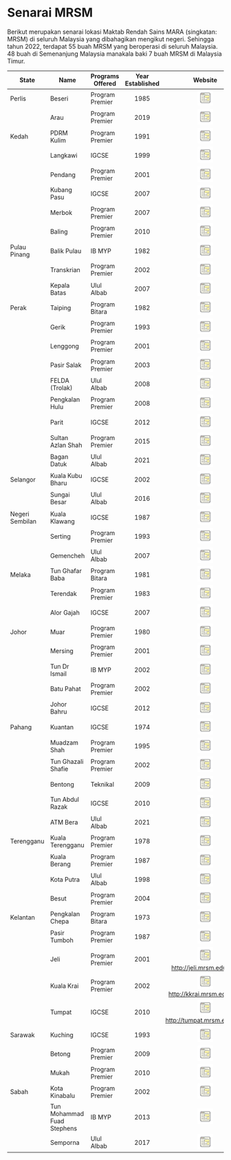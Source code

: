 # Senarai MRSM

Berikut merupakan senarai lokasi Maktab Rendah Sains MARA (singkatan: MRSM) di seluruh Malaysia yang dibahagikan mengikut negeri. Sehingga tahun 2022, terdapat 55 buah MRSM yang beroperasi di seluruh Malaysia. 48 buah di Semenanjung Malaysia manakala baki 7 buah MRSM di Malaysia Timur.

| State   | Name              | Programs Offered | Year Established | Website                 |
|---------|-------------------|------------------|:------------------:|:----------------------------------:|
| Perlis  | Beseri            | Program Premier  | 1985             | <a href="http://beseri.mrsm.edu.my" ><img src="website.png" width="36px" height="36px" ></a> |
|         | Arau              | Program Premier  | 2019             | <a href="http://arau.mrsm.edu.my" ><img src="website.png" width="36px" height="36px" ></a> |
| Kedah   | PDRM Kulim        | Program Premier  | 1991             | <a href="http://pdrmkulim.mrsm.edu.my" ><img src="website.png" width="36px" height="36px" ></a> |
|         | Langkawi          | IGCSE            | 1999             | <a href="http://langkawi.mrsm.edu.my" ><img src="website.png" width="36px" height="36px" ></a> |
|         | Pendang           | Program Premier  | 2001             | <a href="http://pendang.mrsm.edu.my" ><img src="website.png" width="36px" height="36px" ></a> |
|         | Kubang Pasu       | IGCSE            | 2007             | <a href="http://kpasu.mrsm.edu.my" ><img src="website.png" width="36px" height="36px" ></a> |
|         | Merbok            | Program Premier  | 2007             | <a href="http://merbok.mrsm.edu.my" ><img src="website.png" width="36px" height="36px" ></a> |
|         | Baling            | Program Premier  | 2010             | <a href="http://baling.mrsm.edu.my" ><img src="website.png" width="36px" height="36px" ></a> |
| Pulau Pinang    | Balik Pulau       | IB MYP           | 1982             | <a href="http://bpulau.mrsm.edu.my" ><img src="website.png" width="36px" height="36px" ></a>   |
|                 | Transkrian        | Program Premier  | 2002             | <a href="http://transkrian.mrsm.edu.my" ><img src="website.png" width="36px" height="36px" ></a> |
|                 | Kepala Batas      | Ulul Albab       | 2007             | <a href="http://kbatas.mrsm.edu.my" ><img src="website.png" width="36px" height="36px" ></a>  |
| Perak           | Taiping           | Program Bitara   | 1982             | <a href="http://taiping.mrsm.edu.my" ><img src="website.png" width="36px" height="36px" ></a> |
|                 | Gerik             | Program Premier  | 1993             | <a href="http://gerik.mrsm.edu.my" ><img src="website.png" width="36px" height="36px" ></a> |
|                 | Lenggong          | Program Premier  | 2001             | <a href="http://lenggong.mrsm.edu.my" ><img src="website.png" width="36px" height="36px" ></a> |
|                 | Pasir Salak       | Program Premier  | 2003             | <a href="http://psalak.mrsm.edu.my" ><img src="website.png" width="36px" height="36px" ></a> |
|                 | FELDA (Trolak)    | Ulul Albab       | 2008             | <a href="http://felda.mrsm.edu.my" ><img src="website.png" width="36px" height="36px" ></a> |
|                 | Pengkalan Hulu    | Program Premier  | 2008             | <a href="http://phulu.mrsm.edu.my" ><img src="website.png" width="36px" height="36px" ></a> |
|                 | Parit             | IGCSE            | 2012             | <a href="http://parit.mrsm.edu.my" ><img src="website.png" width="36px" height="36px" ></a> |
|                 | Sultan Azlan Shah | Program Premier  | 2015             | <a href="http://kkangsar.mrsm.edu.my" ><img src="website.png" width="36px" height="36px" ></a> |
|                 | Bagan Datuk       | Ulul Albab       | 2021             | <a href="http://bdatuk.mrsm.edu.my/" ><img src="website.png" width="36px" height="36px" ></a> |
| Selangor        | Kuala Kubu Bharu  | IGCSE            | 2002             | <a href="http://kkb.mrsm.edu.my" ><img src="website.png" width="36px" height="36px" ></a> |
|                 | Sungai Besar      | Ulul Albab       | 2016             | <a href="http://sgbesar.mrsm.edu.my" ><img src="website.png" width="36px" height="36px" ></a> |
| Negeri Sembilan | Kuala Klawang     | IGCSE            | 1987             | <a href="http://kklawang.mrsm.edu.my" ><img src="website.png" width="36px" height="36px" ></a> |
|                 | Serting           | Program Premier  | 1993             | <a href="http://serting.mrsm.edu.my" ><img src="website.png" width="36px" height="36px" ></a> |
|                 | Gemencheh         | Ulul Albab       | 2007             | <a href="http://gemencheh.mrsm.edu.my" ><img src="website.png" width="36px" height="36px" ></a> |
| Melaka          | Tun Ghafar Baba   | Program Bitara   | 1981             | <a href="http://tgb.mrsm.edu.my" ><img src="website.png" width="36px" height="36px" ></a> |
|                 | Terendak          | Program Premier  | 1983             | <a href="http://terendak.mrsm.edu.my" ><img src="website.png" width="36px" height="36px" ></a> |
|                 | Alor Gajah        | IGCSE            | 2007             | <a href="http://agajah.mrsm.edu.my" ><img src="website.png" width="36px" height="36px" ></a> |
| Johor           | Muar              | Program Premier  | 1980             | <a href="http://muar.mrsm.edu.my" ><img src="website.png" width="36px" height="36px" ></a> |
|                 | Mersing           | Program Premier  | 2001             | <a href="http://mersing.mrsm.edu.my" ><img src="website.png" width="36px" height="36px" ></a> |
|                 | Tun Dr Ismail     | IB MYP           | 2002             | <a href="http://tdi.mrsm.edu.my" ><img src="website.png" width="36px" height="36px" ></a> |
|                 | Batu Pahat        | Program Premier  | 2002             | <a href="http://bpahat.mrsm.edu.my" ><img src="website.png" width="36px" height="36px" ></a> |
|                 | Johor Bahru       | IGCSE            | 2012             | <a href="http://jbahru.mrsm.edu.my" ><img src="website.png" width="36px" height="36px" ></a> |
| Pahang          | Kuantan           | IGCSE            | 1974             | <a href="http://kuantan.mrsm.edu.my" ><img src="website.png" width="36px" height="36px" ></a> |
|                 | Muadzam Shah      | Program Premier  | 1995             | <a href="http://muadzam.mrsm.edu.my" ><img src="website.png" width="36px" height="36px" ></a> | 
|                 | Tun Ghazali Shafie | Program Premier | 2002 | <a href="http://tgs.mrsm.edu.my" ><img src="website.png" width="36px" height="36px" ></a> | 
|                 | Bentong | Teknikal | 2009 | <a href="http://bentong.mrsm.edu.my" ><img src="website.png" width="36px" height="36px" ></a> | 
|                 | Tun Abdul Razak | IGCSE | 2010 | <a href="http://tar.mrsm.edu.my" ><img src="website.png" width="36px" height="36px" ></a> | 
|                 | ATM Bera | Ulul Albab | 2021 | <a href="http://bera.mrsm.edu.my/" ><img src="website.png" width="36px" height="36px" ></a> | 
| Terengganu | Kuala Terengganu | Program Premier | 1978 | <a href="http://kterengganu.mrsm.edu.my" ><img src="website.png" width="36px" height="36px" ></a> | 
| | Kuala Berang | Program Premier | 1987 | <a href="http://kberang.mrsm.edu.my" ><img src="website.png" width="36px" height="36px" ></a> | 
| | Kota Putra | Ulul Albab | 1998 | <a href="http://kputra.mrsm.edu.my" ><img src="website.png" width="36px" height="36px" ></a> | 
| | Besut | Program Premier | 2004 | <a href="http://besut.mrsm.edu.my" ><img src="website.png" width="36px" height="36px" ></a> | 
| Kelantan | Pengkalan Chepa | Program Bitara | 1973 | <a href="http://pchepa.mrsm.edu.my" ><img src="website.png" width="36px" height="36px" ></a> | 
| | Pasir Tumboh | Program Premier | 1987 | <a href="http://ptumboh.mrsm.edu.my" ><img src="website.png" width="36px" height="36px" ></a> | 
| | Jeli | Program Premier | 2001 | <a href="" ><img src="website.png" width="36px" height="36px" ></a>http://jeli.mrsm.edu.my) | 
| | Kuala Krai | Program Premier | 2002 | <a href="" ><img src="website.png" width="36px" height="36px" ></a>http://kkrai.mrsm.edu.my) | 
| | Tumpat | IGCSE | 2010 | <a href="" ><img src="website.png" width="36px" height="36px" ></a>http://tumpat.mrsm.edu.my) | 
| Sarawak | Kuching | IGCSE | 1993 | <a href="http://kuching.mrsm.edu.my" ><img src="website.png" width="36px" height="36px" ></a> | 
| | Betong | Program Premier | 2009 | <a href="http://betong.mrsm.edu.my" ><img src="website.png" width="36px" height="36px" ></a> | 
| | Mukah | Program Premier | 2010 | <a href="http://mukah.mrsm.edu.my" ><img src="website.png" width="36px" height="36px" ></a> | 
| Sabah | Kota Kinabalu | Program Premier | 2002 | <a href="http://kkinabalu.mrsm.edu.my" ><img src="website.png" width="36px" height="36px" ></a> | | | Tun Mustapha | Program Premier | 2008 | <a href="http://tmustapha.mrsm.edu.my" ><img src="website.png" width="36px" height="36px" ></a> | 
| | Tun Mohammad Fuad Stephens | IB MYP | 2013 | <a href="http://tmfs.mrsm.edu.my" ><img src="website.png" width="36px" height="36px" ></a> | 
| | Semporna | Ulul Albab | 2017 | <a href="http://semporna.mrsm.edu.my" ><img src="website.png" width="36px" height="36px" ></a> |
